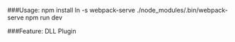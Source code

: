 ###Usage:
	npm install
	ln -s webpack-serve ./node_modules/.bin/webpack-serve
	npm run dev


###Feature:
	DLL Plugin